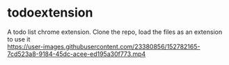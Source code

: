 # todoextension

A todo list chrome extension.
Clone the repo, load the files as an extension to use it  
https://user-images.githubusercontent.com/23380856/152782165-7cd523a8-9184-45dc-acee-ed195a30f773.mp4
